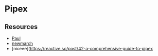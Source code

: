 # Pipex

## Resources
* [Paul](https://people.cs.rutgers.edu/~pxk/416/notes/c-tutorials/pipe.html?source=post_page-----5b4afa4a37b7--------------------------------)
* [newmarch](https://jan.newmarch.name/OS/l9_1.html)
* [niceee](https://reactive.so/post/42-a-comprehensive-guide-to-pipex

